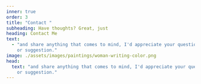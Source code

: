 ```yaml
--- 
inner: true 
order: 3 
title: "Contact "
subheading: Have thoughts? Great, just
heading: Contact Me
text:
  - "and share anything that comes to mind, I'd appreciate your question, opinion
    or suggestion."
image: ./assets/images/paintings/woman-writing-color.png 
head: 
  text: "and share anything that comes to mind, I'd appreciate your question, opinion
    or suggestion." 
---
```

